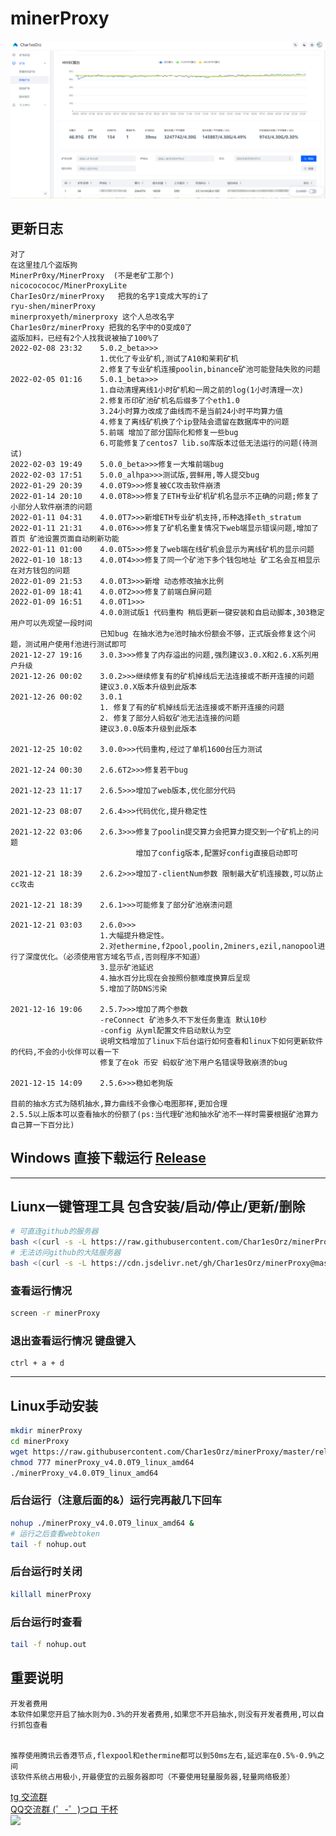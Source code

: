 # minerProxy
![img_7.png](img/img_7.png)
## 更新日志
```bigquery
对了
在这里挂几个盗版狗
MinerPr0xy/MinerProxy  (不是老矿工那个)
nicococococ/MinerProxyLite
CharIesOrz/minerProxy   把我的名字1变成大写的i了
ryu-shen/minerProxy
minerproxyeth/minerproxy 这个人总改名字
Char1es0rz/minerProxy 把我的名字中的O变成0了
盗版加料，已经有2个人找我说被抽了100%了
2022-02-08 23:32    5.0.2_beta>>>
                    1.优化了专业矿机,测试了A10和茉莉矿机
                    2.修复了专业矿机连接poolin,binance矿池可能登陆失败的问题
2022-02-05 01:16    5.0.1_beta>>>
                    1.自动清理离线1小时矿机和一周之前的log(1小时清理一次)
                    2.修复币印矿池矿机名后缀多了个eth1.0
                    3.24小时算力改成了曲线而不是当前24小时平均算力值
                    4.修复了离线矿机换了个ip登陆会遗留在数据库中的问题
                    5.前端 增加了部分国际化和修复一些bug
                    6.可能修复了centos7 lib.so库版本过低无法运行的问题(待测试)
2022-02-03 19:49    5.0.0_beta>>>修复一大堆前端bug
2022-02-03 17:51    5.0.0_alhpa>>>测试版,尝鲜用,等人提交bug
2022-01-29 20:39    4.0.0T9>>>修复被CC攻击软件崩溃
2022-01-14 20:10    4.0.0T8>>>修复了ETH专业矿机矿机名显示不正确的问题;修复了小部分人软件崩溃的问题
2022-01-11 04:31    4.0.0T7>>>新增ETH专业矿机支持,币种选择eth_stratum
2022-01-11 21:31    4.0.0T6>>>修复了矿机名重复情况下web端显示错误问题,增加了首页 矿池设置页面自动刷新功能
2022-01-11 01:00    4.0.0T5>>>修复了web端在线矿机会显示为离线矿机的显示问题
2022-01-10 18:13    4.0.0T4>>>修复了同一个矿池下多个钱包地址 矿工名会互相显示在对方钱包的问题
2022-01-09 21:53    4.0.0T3>>>新增 动态修改抽水比例
2022-01-09 18:41    4.0.0T2>>>修复了前端白屏问题
2022-01-09 16:51    4.0.0T1>>>
                    4.0.0测试版1 代码重构 稍后更新一键安装和自启动脚本,303稳定用户可以先观望一段时间
                    已知bug 在抽水池为e池时抽水份额会不够，正式版会修复这个问题，测试用户使用f池进行测试即可
2021-12-27 19:16    3.0.3>>>修复了内存溢出的问题,强烈建议3.0.X和2.6.X系列用户升级
2021-12-26 00:02    3.0.2>>>继续修复有的矿机掉线后无法连接或不断开连接的问题
                    建议3.0.X版本升级到此版本
2021-12-26 00:02    3.0.1
                    1. 修复了有的矿机掉线后无法连接或不断开连接的问题
                    2. 修复了部分人蚂蚁矿池无法连接的问题
                    建议3.0.0版本升级到此版本

2021-12-25 10:02    3.0.0>>>代码重构,经过了单机1600台压力测试

2021-12-24 00:30    2.6.6T2>>>修复若干bug

2021-12-23 11:17    2.6.5>>>增加了web版本,优化部分代码

2021-12-23 08:07    2.6.4>>>代码优化,提升稳定性

2021-12-22 03:06    2.6.3>>>修复了poolin提交算力会把算力提交到一个矿机上的问题
                            增加了config版本,配置好config直接启动即可

2021-12-21 18:39    2.6.2>>>增加了-clientNum参数 限制最大矿机连接数,可以防止cc攻击

2021-12-21 18:39    2.6.1>>>可能修复了部分矿池崩溃问题

2021-12-21 03:03    2.6.0>>>
                    1.大幅提升稳定性。
                    2.对ethermine,f2pool,poolin,2miners,ezil,nanopool进行了深度优化。（必须使用官方域名节点,否则程序不知道）
                    3.显示矿池延迟
                    4.抽水百分比现在会按照份额难度换算后呈现
                    5.增加了防DNS污染

2021-12-16 19:06    2.5.7>>>增加了两个参数
                    -reConnect 矿池多久不下发任务重连 默认10秒
                    -config 从yml配置文件启动默认为空
                    说明文档增加了linux下后台运行如何查看和linux下如何更新软件的代码,不会的小伙伴可以看一下
                    修复了在ok 币安 蚂蚁矿池下用户名错误导致崩溃的bug

2021-12-15 14:09    2.5.6>>>稳如老狗版

目前的抽水方式为随机抽水,算力曲线不会像心电图那样,更加合理
2.5.5以上版本可以查看抽水的份额了(ps:当代理矿池和抽水矿池不一样时需要根据矿池算力自己算一下百分比)
```

## Windows 直接下载运行 <a href="https://github.com/Char1esOrz/minerProxy/releases">Release</a></br>

---

## Liunx一键管理工具 包含安装/启动/停止/更新/删除

```bash
# 可直连github的服务器
bash <(curl -s -L https://raw.githubusercontent.com/Char1esOrz/minerProxy/master/scripts/tools.sh)
# 无法访问github的大陆服务器
bash <(curl -s -L https://cdn.jsdelivr.net/gh/Char1esOrz/minerProxy@master/scripts/tools_cdn.sh)
```

### 查看运行情况
```bash
screen -r minerProxy
```
### 退出查看运行情况 键盘键入
```
ctrl + a + d
```

---
## Linux手动安装
```bash
mkdir minerProxy
cd minerProxy
wget https://raw.githubusercontent.com/Char1esOrz/minerProxy/master/release/v4.0.0T9/minerProxy_v4.0.0T9_linux_amd64
chmod 777 minerProxy_v4.0.0T9_linux_amd64
./minerProxy_v4.0.0T9_linux_amd64
```

### 后台运行（注意后面的&）运行完再敲几下回车

```bash
nohup ./minerProxy_v4.0.0T9_linux_amd64 &
# 运行之后查看webtoken
tail -f nohup.out
```

### 后台运行时关闭

```bash
killall minerProxy
```
### 后台运行时查看
```bash
tail -f nohup.out
```
## 重要说明

```bigquery
开发者费用
本软件如果您开启了抽水则为0.3%的开发者费用,如果您不开启抽水,则没有开发者费用,可以自行抓包查看


推荐使用腾讯云香港节点,flexpool和ethermine都可以到50ms左右,延迟率在0.5%-0.9%之间
该软件系统占用极小,开最便宜的云服务器即可（不要使用轻量服务器,轻量网络极差）
```
<a href="https://t.me/minerProxyGroup">tg 交流群</a></br>
<a href="https://qm.qq.com/cgi-bin/qm/qr?k=e0Vr0j34bix_1F6ZM15cOomnz3xNamlM&jump_from=webapi">QQ交流群 (゜-゜)つロ 干杯</a></br>
<img src="https://raw.githubusercontent.com/Char1esOrz/minerProxy/master/img/img_2.png" width="250"></img>

